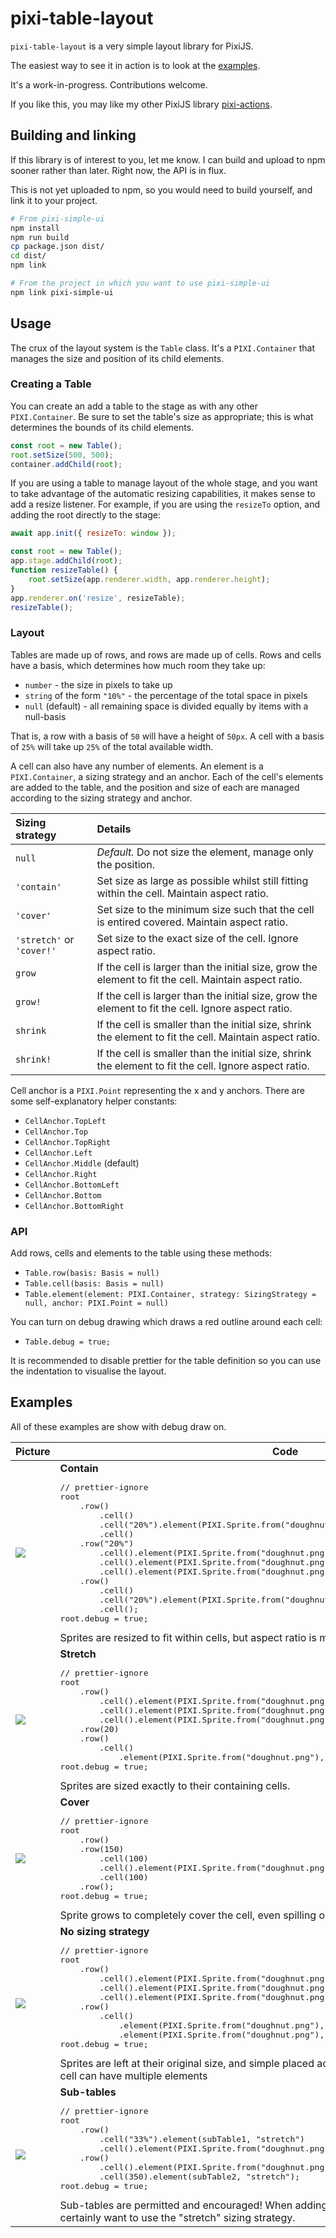 # pixi-table-layout

`pixi-table-layout` is a very simple layout library for PixiJS.

The easiest way to see it in action is to look at the [examples](#examples).

It's a work-in-progress. Contributions welcome.

If you like this, you may like my other PixiJS library [pixi-actions](https://github.com/srpatel/pixi-actions).

## Building and linking

If this library is of interest to you, let me know. I can build and upload to npm sooner rather than later. Right now, the API is in flux.

This is not yet uploaded to npm, so you would need to build yourself, and link it to your project.

```bash
# From pixi-simple-ui
npm install
npm run build
cp package.json dist/
cd dist/
npm link

# From the project in which you want to use pixi-simple-ui
npm link pixi-simple-ui
```

## Usage

The crux of the layout system is the `Table` class. It's a `PIXI.Container` that manages the size and position of its child elements.

### Creating a Table

You can create an add a table to the stage as with any other `PIXI.Container`. Be sure to set the table's size as appropriate; this is what determines the bounds of its child elements.

```javascript
const root = new Table();
root.setSize(500, 500);
container.addChild(root);
```

If you are using a table to manage layout of the whole stage, and you want to take advantage of the automatic resizing capabilities, it makes sense to add a resize listener. For example, if you are using the `resizeTo` option, and adding the root directly to the stage:

```javascript
await app.init({ resizeTo: window });

const root = new Table();
app.stage.addChild(root);
function resizeTable() {
	root.setSize(app.renderer.width, app.renderer.height);
}
app.renderer.on('resize', resizeTable);
resizeTable();
```

### Layout

Tables are made up of rows, and rows are made up of cells. Rows and cells have a basis, which determines how much room they take up:

- `number` - the size in pixels to take up
- `string` of the form `"10%"` - the percentage of the total space in pixels
- `null` (default) - all remaining space is divided equally by items with a null-basis

That is, a row with a basis of `50` will have a height of `50px`. A cell with a basis of `25%` will take up `25%` of the total available width.

A cell can also have any number of elements. An element is a `PIXI.Container`, a sizing strategy and an anchor. Each of the cell's elements are added to the table, and the position and size of each are managed according to the sizing strategy and anchor.

| Sizing strategy| Details |
|:---|:---|
| `null` | _Default._ Do not size the element, manage only the position. |
| `'contain'` | Set size as large as possible whilst still fitting within the cell. Maintain aspect ratio. |
| `'cover'` | Set size to the minimum size such that the cell is entired covered. Maintain aspect ratio. |
| `'stretch'` or `'cover!'` | Set size to the exact size of the cell. Ignore aspect ratio. |
| `grow` | If the cell is larger than the initial size, grow the element to fit the cell. Maintain aspect ratio. |
| `grow!` | If the cell is larger than the initial size, grow the element to fit the cell. Ignore aspect ratio. |
| `shrink` | If the cell is smaller than the initial size, shrink the element to fit the cell. Maintain aspect ratio. |
| `shrink!` | If the cell is smaller than the initial size, shrink the element to fit the cell. Ignore aspect ratio. |

Cell anchor is a `PIXI.Point` representing the x and y anchors. There are some self-explanatory helper constants:

- `CellAnchor.TopLeft`
- `CellAnchor.Top`
- `CellAnchor.TopRight`
- `CellAnchor.Left`
- `CellAnchor.Middle` (default)
- `CellAnchor.Right`
- `CellAnchor.BottomLeft`
- `CellAnchor.Bottom`
- `CellAnchor.BottomRight`

### API

Add rows, cells and elements to the table using these methods:

- `Table.row(basis: Basis = null)`
- `Table.cell(basis: Basis = null)`
- `Table.element(element: PIXI.Container, strategy: SizingStrategy = null, anchor: PIXI.Point = null)`

You can turn on debug drawing which draws a red outline around each cell:

- `Table.debug = true;`

It is recommended to disable prettier for the table definition so you can use the indentation to visualise the layout.

## Examples

All of these examples are show with debug draw on.

<table>
	<thead>
		<tr>
			<th>Picture</th>
			<th>Code</th>
		</tr>
	</thead>
	<tbody>
		<tr>
			<td><img src="https://github.com/srpatel/pixi-table-layout/assets/4903502/fb31f4db-4ab5-4c34-a2ca-139d38ef855e">
</td>
			<td><b>Contain</b><pre lang="js">
// prettier-ignore
root
	.row()
        .cell()
        .cell("20%").element(PIXI.Sprite.from("doughnut.png"), "contain", CellAnchor.Top)
        .cell()
	.row("20%")
        .cell().element(PIXI.Sprite.from("doughnut.png"), "contain", CellAnchor.Left)
		.cell().element(PIXI.Sprite.from("doughnut.png"), "contain")
		.cell().element(PIXI.Sprite.from("doughnut.png"), "contain", CellAnchor.Right)
	.row()
        .cell()
        .cell("20%").element(PIXI.Sprite.from("doughnut.png"), "contain", CellAnchor.Bottom)
        .cell();
root.debug = true;</pre>
Sprites are resized to fit within cells, but aspect ratio is maintained.
</td>
		</tr>
		<tr>
			<td><img src="https://github.com/srpatel/pixi-table-layout/assets/4903502/54cb9a86-5a48-4232-9658-64b33181e438">
</td>
			<td><b>Stretch</b><pre lang="js">
// prettier-ignore
root
	.row()
		.cell().element(PIXI.Sprite.from("doughnut.png"), "stretch")
		.cell().element(PIXI.Sprite.from("doughnut.png"), "stretch")
        .cell().element(PIXI.Sprite.from("doughnut.png"), "stretch")
	.row(20)
	.row()
		.cell()
			.element(PIXI.Sprite.from("doughnut.png"), "stretch");
root.debug = true;</pre>
Sprites are sized exactly to their containing cells.
</td>
		</tr>
		<tr>
			<td><img src="https://github.com/srpatel/pixi-table-layout/assets/4903502/11e47a93-3f7f-4831-a4b4-599d24cb5aa6">
</td>
			<td><b>Cover</b><pre lang="js">
// prettier-ignore
root
	.row()
	.row(150)
		.cell(100)
		.cell().element(PIXI.Sprite.from("doughnut.png"), "cover", CellAnchor.Top)
		.cell(100)
	.row();
root.debug = true;</pre>
Sprite grows to completely cover the cell, even spilling outside the cell's bounds.
</td>
		</tr>
		<tr>
			<td><img src="https://github.com/srpatel/pixi-table-layout/assets/4903502/cb3fbce5-c0a3-40d1-8dc1-c1b948c6216d">
</td>
			<td><b>No sizing strategy</b><pre lang="js">
// prettier-ignore
root
	.row()
		.cell().element(PIXI.Sprite.from("doughnut.png"), CellAnchor.Top)
		.cell().element(PIXI.Sprite.from("doughnut.png"), new PIXI.Point(0.2, 0.9))
        .cell().element(PIXI.Sprite.from("doughnut.png"))
	.row()
		.cell()
			.element(PIXI.Sprite.from("doughnut.png"), CellAnchor.TopLeft)
			.element(PIXI.Sprite.from("doughnut.png"), CellAnchor.BottomRight);
root.debug = true;</pre>
Sprites are left at their original size, and simple placed according to their anchors. Note that one cell can have multiple elements
</td>
		</tr>
		<tr>
			<td><img src="https://github.com/srpatel/pixi-table-layout/assets/4903502/756b7386-b501-402a-af62-5cac81b46397">
</td>
			<td><b>Sub-tables</b><pre lang="js">
// prettier-ignore
root
	.row()
		.cell("33%").element(subTable1, "stretch")
		.cell().element(PIXI.Sprite.from("doughnut.png"))
	.row()
		.cell().element(PIXI.Sprite.from("doughnut.png"))
		.cell(350).element(subTable2, "stretch");
root.debug = true;</pre>
Sub-tables are permitted and encouraged! When adding a table as an element, you almost certainly want to use the "stretch" sizing strategy.
</td>
		</tr>
	</tbody>
</table>
